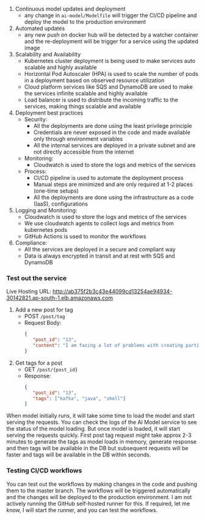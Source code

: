 1. Continuous model updates and deployment
   - any change in `ai-model/Modelfile` will trigger the CI/CD pipeline and deploy the model to the production environment
2. Automated updates
   - any new push on docker hub will be detected by a watcher container and the re-deployment will be trigger for a service using the updated image
3. Scalability and Availability
   - Kubernetes cluster deployment is being used to make services auto scalable and highly available
   - Horizontal Pod Autoscaler (HPA) is used to scale the number of pods in a deployment based on observed resource utilization
   - Cloud platform services like SQS and DynamoDB are used to make the services infinite scalable and highly available
   - Load balancer is used to distribute the incoming traffic to the services, making things scalable and available
4. Deployment best practices
   - Security: 
     - All the deployments are done using the least privilege principle
     - Credentials are never exposed in the code and made available only through environment variables
     - All the internal services are deployed in a private subnet and are not directly accessible from the internet
   - Monitoring:
     - Cloudwatch is used to store the logs and metrics of the services
   - Process:
     - CI/CD pipeline is used to automate the deployment process
     - Manual steps are minimized and are only required at 1-2 places (one-time setups)
     - All the deployments are done using the infrastructure as a code (IaaS), configurations
5. Logging and Monitoring:
    - Cloudwatch is used to store the logs and metrics of the services
    - We use cloudwatch agents to collect logs and metrics from kubernetes pods
    - GitHub Actions is used to monitor the workflows
6. Compliance: 
   - All the services are deployed in a secure and compliant way
   - Data is always encrypted in transit and at rest with SQS and DynamoDB

### Test out the service
 Live Hosting URL: http://ab375f2b3c43e44099cd13254ae94934-30142821.ap-south-1.elb.amazonaws.com 
1. Add a new post for tag
   - POST `/post/tag`
   - Request Body:
     ```json
     {
        "post_id": "13",
        "content": "I am facing a lot of problems with creating partitions in Kafka using shell command, is there any automated way in Java for recreating the partitions?"
     }
     ```
2. Get tags for a post
   - GET `/post/{post_id}`
   - Response:
     ```json
     {
        "post_id": "13",
        "tags": ["kafka", "java", "shell"]
     }
     ```

When model initially runs, it will take some time to load the model and start serving the requests. You can check the logs of the AI Model service to see the status of the model loading.
But once model is loaded, it will start serving the requests quickly.
First post tag request might take approx 2-3 minutes to generate the tags as model loads in memory, generate response and then tags will be available in the DB but subsequent requests will be faster and tags will be available in the DB within seconds.

### Testing CI/CD workflows
You can test out the workflows by making changes in the code and pushing them to the master branch. The workflows will be triggered automatically and the changes will be deployed to the production environment.
I am not actively running the GitHub self-hosted runner for this. If required, let me know, I will start the runner, and you can test the workflows.